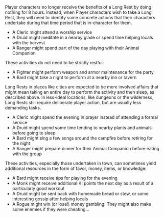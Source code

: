                                                                                                                                                                                                                                                                                                                                                                                                                                                                                                                                                                                                                                                                                                                                                                                                                                                                                                                                                                                              Player characters no longer receive the benefits of a Long Rest by doing nothing for 8 hours. Instead, when Player characters wish to take a Long Rest, they will need to identify some concrete actions that their characters undertake during that time period that is in-character for them.

- A Cleric might attend a worship service
- A Druid might meditate in a nearby glade or spend time helping locals with the harvest
- A Ranger might spend part of the day playing with their Animal Companion

These activities do not need to be strictly restful:

- A Fighter might perform weapon and armor maintenance for the party
- A Bard might take a night to perform at a nearby inn or tavern

Long Rests in places like cities are expected to be more involved affairs that might mean taking an entire day to perform the activity and then sleep, as described above. In less-ideal locations, like dungeons or the wilderness, Long Rests still require deliberate player action, but are usually less demanding tasks.

- A Cleric might spend the evening in prayer instead of attending a formal service
- A Druid might spend some time tending to nearby plants and animals before going to sleep
- A Bard might sing a few songs around the campfire before retiring for the night
- A Ranger might prepare dinner for their Animal Companion before eating with the group

These activities, especially those undertaken in town, can sometimes yield additional resources in the form of favor, money, items, or knowledge:

- A Bard might receive tips for playing for the evening
- A Monk might receive additional Ki points the next day as a result of a particularly good workout
- A Druid might be sent back with homemade bread or stew, or some interesting gossip after helping locals
- A Rogue might win (or lose!) money gambling. They might also make some enemies if they were cheating...